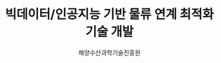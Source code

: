 ---
layout: page
title: 빅데이터/인공지능 기반 물류 연계 최적화 기술 개발
start_date: 2022-01-28 08:59:00-0400
end_date: 2025-03-01 08:59:00-0400
author: 해양수산과학기술진흥원
description: 빅데이터/인공지능 기반 물류 연계 최적화 기술 개발
importance: 1
category: projects
inline: true
related_publications: false
---